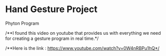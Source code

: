 # Hand Gesture Project
Phyton Program

/**I found this video on youtube that provides us with everything we need for creating a gesture program in real time.*/ 

/**Here is the link : https://www.youtube.com/watch?v=0W4nRBPu1hQ*/
